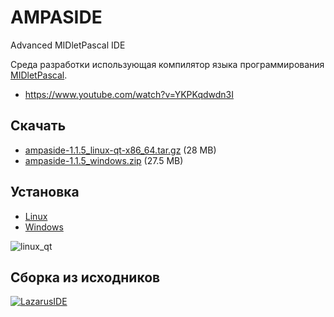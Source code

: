 AMPASIDE
========

Advanced MIDletPascal IDE

Среда разработки использующая компилятор языка программирования [MIDletPascal](http://ru.wikipedia.org/wiki/MIDletPascal).

- https://www.youtube.com/watch?v=YKPKqdwdn3I

Скачать
-------

- [ampaside-1.1.5_linux-qt-x86_64.tar.gz](https://github.com/Helltar/AMPASIDE/releases/download/v1.1.5/ampaside-1.1.5_linux-qt-x86_64.tar.gz) (28 MB)
- [ampaside-1.1.5_windows.zip](https://github.com/Helltar/AMPASIDE/releases/download/v1.1.5/ampaside-1.1.5_windows.zip) (27.5 MB)

Установка
---------

- [Linux](https://github.com/Helltar/AMPASIDE/blob/master/help/install_linux_ru.md)
- [Windows](https://github.com/Helltar/AMPASIDE/blob/master/help/install_windows_ru.md)

![linux_qt](https://helltar.com/projects/ampaside/screenshots/screenshot_23062022_142550.png)

Сборка из исходников
--------------------

[![LazarusIDE](http://wiki.lazarus.freepascal.org/images/9/94/built_with_lazarus_logo.png)](http://www.lazarus-ide.org)
